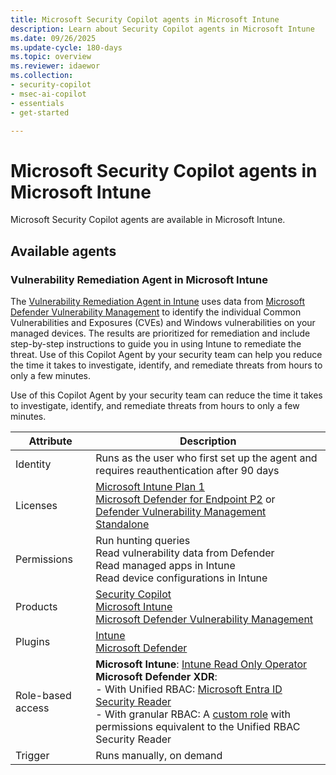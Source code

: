 ```yaml
---
title: Microsoft Security Copilot agents in Microsoft Intune
description: Learn about Security Copilot agents in Microsoft Intune
ms.date: 09/26/2025
ms.update-cycle: 180-days
ms.topic: overview
ms.reviewer: idaewor
ms.collection:
- security-copilot
- msec-ai-copilot
- essentials
- get-started

---
```


# Microsoft Security Copilot agents in Microsoft Intune

Microsoft Security Copilot agents are available in Microsoft Intune.

## Available agents

### Vulnerability Remediation Agent in Microsoft Intune

The [Vulnerability Remediation Agent in Intune](../protect/vulnerability-remediation-agent.md) uses data from [Microsoft Defender Vulnerability Management](/defender-vulnerability-management/defender-vulnerability-management) to identify the individual Common Vulnerabilities and Exposures (CVEs) and Windows vulnerabilities on your managed devices. The results are prioritized for remediation and include step-by-step instructions to guide you in using Intune to remediate the threat. Use of this Copilot Agent by your security team can help you reduce the time it takes to investigate, identify, and remediate threats from hours to only a few minutes.

Use of this Copilot Agent by your security team can reduce the time it takes to investigate, identify, and remediate threats from hours to only a few minutes.

| Attribute | Description |
|---|---|
| Identity | Runs as the user who first set up the agent and requires reauthentication after 90 days |
| Licenses | [Microsoft Intune Plan 1](https://www.microsoft.com/security/business/microsoft-intune-pricing?msockid=2da59cedebdd644e10a289a7ea67657a)<br>[Microsoft Defender for Endpoint P2]() or [Defender Vulnerability Management Standalone](/defender-vulnerability-management/defender-vulnerability-management-capabilities) |
| Permissions | Run hunting queries<br>Read vulnerability data from Defender<br>Read managed apps in Intune<br>Read device configurations in Intune |
| Products | [Security Copilot](/copilot/security/get-started-security-copilot)<br>[Microsoft Intune]()<br> [Microsoft Defender Vulnerability Management](../protect/advanced-threat-protection.md) |
| Plugins | [Intune](security-copilot.md)<br>[Microsoft Defender](/defender-xdr/security-copilot-in-microsoft-365-defender)|
| Role-based access | **Microsoft Intune**: [Intune Read Only Operator](../fundamentals/role-based-access-control.md#built-in-roles)<br>**Microsoft Defender XDR**:<br>- With Unified RBAC: [Microsoft Entra ID Security Reader](/entra/identity/role-based-access-control/permissions-reference#security-reader)<br>- With granular RBAC: A [custom role](../fundamentals/create-custom-role.md) with permissions equivalent to the Unified RBAC Security Reader |
| Trigger | Runs manually, on demand |
